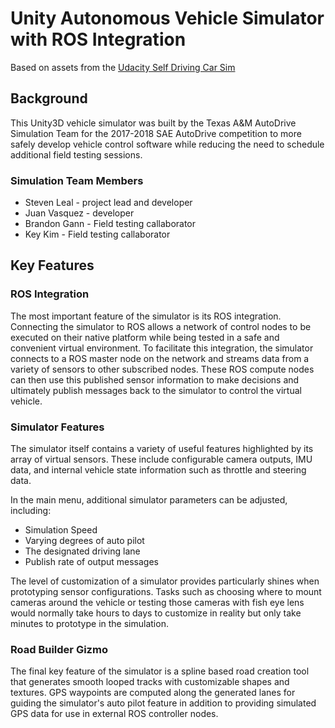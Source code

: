 # Unity Autonomous Vehicle Simulator with ROS Integration

Based on assets from the [Udacity Self Driving Car Sim](https://github.com/udacity/self-driving-car-sim)

## Background

This Unity3D vehicle simulator was built by the Texas A&M AutoDrive Simulation Team for the 2017-2018 SAE AutoDrive competition to more safely develop vehicle control software while reducing the need to schedule additional field testing sessions.

### Simulation Team Members
* Steven Leal - project lead and developer
* Juan Vasquez - developer
* Brandon Gann - Field testing callaborator
* Key Kim - Field testing callaborator

## Key Features

### ROS Integration

The most important feature of the simulator is its ROS integration. Connecting the simulator to ROS allows a network of control nodes to be executed on their native platform while being tested in a safe and convenient virtual environment. To facilitate this integration, the simulator connects to a ROS master node on the network and streams data from a variety of sensors to other subscribed nodes. These ROS compute nodes can then use this published sensor information to make decisions and ultimately publish messages back to the simulator to control the virtual vehicle.

### Simulator Features

The simulator itself contains a variety of useful features highlighted by its array of virtual sensors. These include configurable camera outputs, IMU data, and internal vehicle state information such as throttle and steering data.

In the main menu, additional simulator parameters can be adjusted, including:
* Simulation Speed
* Varying degrees of auto pilot
* The designated driving lane
* Publish rate of output messages

The level of customization of a simulator provides particularly shines when prototyping sensor configurations. Tasks such as choosing where to mount cameras around the vehicle or testing those cameras with fish eye lens would normally take hours to days to customize in reality but only take minutes to prototype in the simulation.

### Road Builder Gizmo

The final key feature of the simulator is a spline based road creation tool that generates smooth looped tracks with customizable shapes and textures. GPS waypoints are computed along the generated lanes for guiding the simulator's auto pilot feature in addition to providing simulated GPS data for use in external ROS controller nodes.
